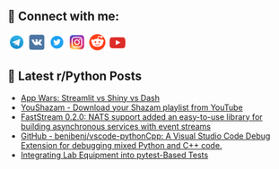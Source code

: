 ## 🔎 Connect with me:
[<img src="https://github.com/bullbesh/bullbesh/blob/main/images/Telegram.png" width="32" height="32" />](https://t.me/bullbesh)
[<img src="https://github.com/bullbesh/bullbesh/blob/main/images/VK.png" width="32" height="32" />](https://vk.com/bullbesh)
[<img src="https://github.com/bullbesh/bullbesh/blob/main/images/Twitter.png" width="32" height="32" />](https://twitter.com/bullbesh1)
[<img src="https://github.com/bullbesh/bullbesh/blob/main/images/Instagram.png" width="32" height="32" />](https://www.instagram.com/bullbesh)
[<img src="https://github.com/bullbesh/bullbesh/blob/main/images/Reddit.png" width="32" height="32" />](https://www.reddit.com/user/bullbesh)
[<img src="https://github.com/bullbesh/bullbesh/blob/main/images/YouTube.png" width="32" height="32" />](https://www.youtube.com/channel/UCtfjRs6uzgq5mfm8S06WTcg)

## 📕 Latest r/Python Posts
<!-- BLOG-POST-LIST:START -->
- [App Wars: Streamlit vs Shiny vs Dash](https://www.reddit.com/r/Python/comments/16y9uv3/app_wars_streamlit_vs_shiny_vs_dash/)
- [YouShazam - Download your Shazam playlist from YouTube](https://www.reddit.com/r/Python/comments/16y7erl/youshazam_download_your_shazam_playlist_from/)
- [FastStream 0.2.0: NATS support added an easy-to-use library for building asynchronous services with event streams](https://www.reddit.com/r/Python/comments/16y4wor/faststream_020_nats_support_added_an_easytouse/)
- [GitHub - benibenj/vscode-pythonCpp: A Visual Studio Code Debug Extension for debugging mixed Python and C++ code.](https://www.reddit.com/r/Python/comments/16y4amg/github_benibenjvscodepythoncpp_a_visual_studio/)
- [Integrating Lab Equipment into pytest-Based Tests](https://www.reddit.com/r/Python/comments/16y3zph/integrating_lab_equipment_into_pytestbased_tests/)
<!-- BLOG-POST-LIST:END -->
